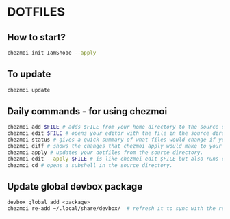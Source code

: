 DOTFILES
========

## How to start?

```bash
chezmoi init IamShobe --apply
```

## To update
```bash
chezmoi update
```

## Daily commands - for using chezmoi
```bash
chezmoi add $FILE # adds $FILE from your home directory to the source directory.
chezmoi edit $FILE # opens your editor with the file in the source directory that corresponds to $FILE.
chezmoi status # gives a quick summary of what files would change if you ran chezmoi apply.
chezmoi diff # shows the changes that chezmoi apply would make to your home directory.
chezmoi apply # updates your dotfiles from the source directory.
chezmoi edit --apply $FILE # is like chezmoi edit $FILE but also runs chezmoi apply $FILE afterwards.
chezmoi cd # opens a subshell in the source directory.
```

## Update global devbox package
```bash
devbox global add <package>
chezmoi re-add ~/.local/share/devbox/  # refresh it to sync with the rest
```

